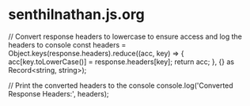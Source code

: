# senthilnathan.js.org

// Convert response headers to lowercase to ensure access and log the headers to console
  const headers = Object.keys(response.headers).reduce((acc, key) => {
    acc[key.toLowerCase()] = response.headers[key];
    return acc;
  }, {} as Record<string, string>);

  // Print the converted headers to the console
  console.log('Converted Response Headers:', headers);
